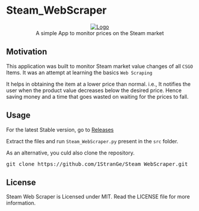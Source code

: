 # Steam_WebScraper
<p align="center">
    <a href="https://github.com/1StranGe/Steam_WebScraper"><img src="https://i.ibb.co/6btqS04/Logo-removebg-preview.png" alt="Logo" border="0"></a>
    <br>A simple App to monitor prices on the Steam market
</p>

## Motivation

This application was built to monitor Steam market value changes of all `CSGO` Items. It was an attempt at learning the basics `Web Scraping`

It helps in obtaining the item at a lower price than normal. i.e., It notifies the user when the product value decreases below the desired price. Hence saving money and a time that goes wasted on waiting for the prices to fall.

## Usage

For the latest Stable version, go to <a href="https://github.com/1StranGe/Steam_WebScraper/releases">Releases</a>

Extract the files and run `Steam_WebScraper.py` present in the `src` folder.

As an alternative, you culd also clone the repository.
<pre>
git clone https://github.com/1StranGe/Steam_WebScraper.git
</pre>   

## License 

Steam Web Scraper is Licensed under MIT. Read the LICENSE file for more information.
